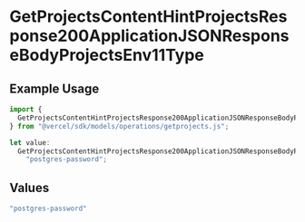 # GetProjectsContentHintProjectsResponse200ApplicationJSONResponseBodyProjectsEnv11Type

## Example Usage

```typescript
import {
  GetProjectsContentHintProjectsResponse200ApplicationJSONResponseBodyProjectsEnv11Type,
} from "@vercel/sdk/models/operations/getprojects.js";

let value:
  GetProjectsContentHintProjectsResponse200ApplicationJSONResponseBodyProjectsEnv11Type =
    "postgres-password";
```

## Values

```typescript
"postgres-password"
```